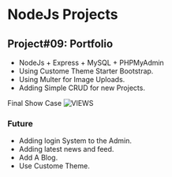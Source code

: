 # NodeJs Projects
## Project#09: Portfolio

- NodeJs + Express + MySQL + PHPMyAdmin
- Using Custome Theme Starter Bootstrap.
- Using Multer for Image Uploads.
- Adding Simple CRUD for new Projects.


Final Show Case
![VIEWS](https://github.com/MAshrafM/NodeJS_Projects/blob/master/09_Portfolio/show.jpg)

### Future
- Adding login System to the Admin.
- Adding latest news and feed.
- Add A Blog.
- Use Custome Theme.